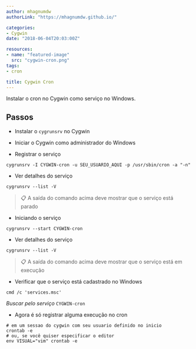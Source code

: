 ```yaml
---
author: mhagnumdw
authorLink: "https://mhagnumdw.github.io/"

categories:
- Cygwin
date: "2018-06-04T20:03:00Z"

resources:
- name: "featured-image"
  src: "cygwin-cron.png"
tags:
- cron

title: Cygwin Cron
---
```


Instalar o cron no Cygwin como serviço no Windows.

<!--more-->

## Passos

- Instalar o `cygrunsrv` no Cygwin

- Iniciar o Cygwin como administrador do Windows

- Registrar o serviço

```shell
cygrunsrv -I CYGWIN-cron -u SEU_USUARIO_AQUI -p /usr/sbin/cron -a "-n"
```

- Ver detalhes do serviço

```shell
cygrunsrv --list -V
```

> 📋 A saída do comando acima deve mostrar que o serviço está parado

- Iniciando o serviço

```shell
cygrunsrv --start CYGWIN-cron
```

- Ver detalhes do serviço

```shell
cygrunsrv --list -V
```

> 📋 A saída do comando acima deve mostrar que o serviço está em execução

- Verificar que o serviço está cadastrado no Windows

```shell
cmd /c 'services.msc'
```

_Buscar pelo serviço_ `CYGWIN-cron`

- Agora é só registrar alguma execução no cron

```shell
# em um sessao do cygwin com seu usuario definido no inicio
crontab -e
# ou, se você quiser especificar o editor
env VISUAL="vim" crontab -e
```
